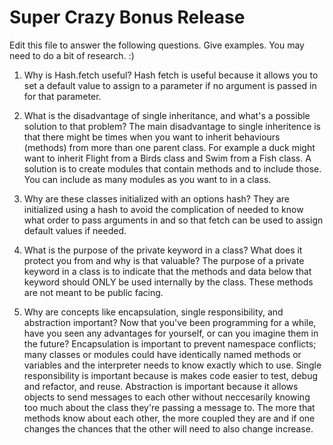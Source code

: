 # Super Crazy Bonus Release

Edit this file to answer the following questions. Give examples. You may need to do a bit of research. :)

1. Why is Hash.fetch useful?
   Hash fetch is useful because it allows you to set a default value to assign to a parameter if no argument is passed in for that parameter.

2. What is the disadvantage of single inheritance, and what's a possible solution to that problem?
   The main disadvantage to single inheritence is that there might be times when you want to inherit behaviours (methods) from more than one parent class. For example a duck might want to inherit Flight from a Birds class and Swim from a Fish class. A solution is to create modules that contain methods and to include those. You can include as many modules as you want to in a class.

3. Why are these classes initialized with an options hash?
   They are initialized using a hash to avoid the complication of needed to know what order to pass arguments in and so that fetch can be used to assign default values if needed.

4. What is the purpose of the private keyword in a class? What does it protect you from and why is that valuable?
  The purpose of a private keyword in a class is to indicate that the methods and data below that keyword should ONLY be used internally by the class. These methods are not meant to be public facing.

5. Why are concepts like encapsulation, single responsibility, and abstraction important? Now that you've been programming for a while, have you seen any advantages for yourself, or can you imagine them in the future?
  Encapsulation is important to prevent namespace conflicts; many classes or modules could have identically named methods or variables and the interpreter needs to know exactly which to use. Single responsibility is important because is makes code easier to test, debug and refactor, and reuse. Abstraction is important because it allows objects to send messages to each other without neccesarily knowing too much about the class they're passing a message to. The more that methods know about each other, the more coupled they are and if one changes the chances that the other will need to also change increase.